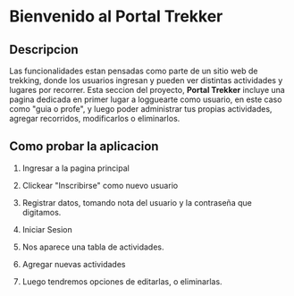 #  Bienvenido al Portal Trekker  

## Descripcion ##  
Las funcionalidades estan pensadas como parte de un sitio web de trekking, donde los usuarios ingresan y pueden ver distintas actividades y lugares por recorrer.
Esta seccion del proyecto, **Portal Trekker** incluye una pagina dedicada en primer lugar a logguearte como usuario, en este caso como "guia o profe", y luego poder administrar tus propias actividades, agregar recorridos, modificarlos o eliminarlos.

## Como probar la aplicacion ##

1. Ingresar a la pagina principal

2. Clickear "Inscribirse" como nuevo usuario

3. Registrar datos, tomando nota del usuario y la contraseña que digitamos.

4. Iniciar Sesion 

5. Nos aparece una tabla de actividades.

6. Agregar nuevas actividades

7. Luego tendremos opciones de editarlas, o eliminarlas.